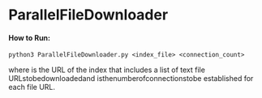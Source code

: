 # ParallelFileDownloader

#### How to Run:

```
python3 ParallelFileDownloader.py <index_file> <connection_count>
```
where <index file> is the URL of the index that includes a list of text file URLstobedownloadedand<connectioncount> isthenumberofconnectionstobe established for each file URL.

